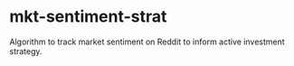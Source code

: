 # mkt-sentiment-strat
Algorithm to track market sentiment on Reddit to inform active investment strategy.
